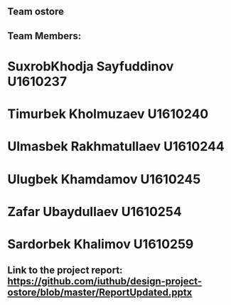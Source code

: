 ## Team ostore
## Team Members: 
# SuxrobKhodja Sayfuddinov       U1610237
# Timurbek Kholmuzaev            U1610240
# Ulmasbek Rakhmatullaev         U1610244
# Ulugbek Khamdamov              U1610245
# Zafar Ubaydullaev              U1610254
# Sardorbek Khalimov             U1610259
## Link to the project report: https://github.com/iuthub/design-project-ostore/blob/master/ReportUpdated.pptx
